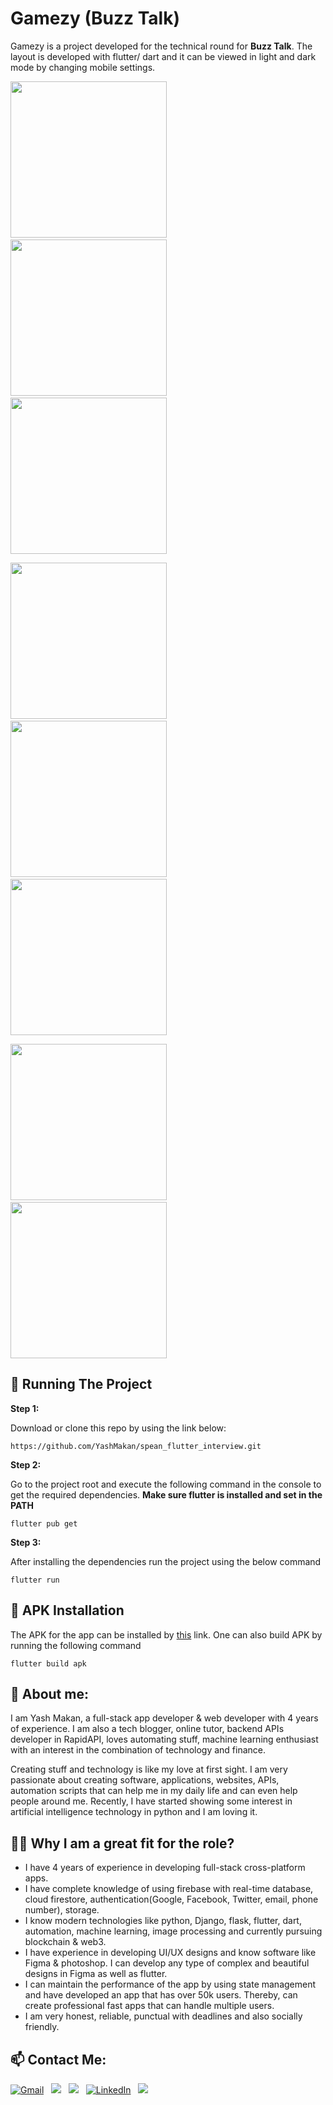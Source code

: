 # Gamezy (Buzz Talk)

Gamezy is a project developed for the technical round for **Buzz Talk**. The layout is developed with flutter/ dart and it can be viewed in light and dark mode by changing mobile settings.

<p float="left">
  <img src="github_uploads/dark/splash.jpeg" width=250 />
  &nbsp; &nbsp; &nbsp; &nbsp;
  <img src="github_uploads/dark/login.jpeg" width=250 />
  &nbsp; &nbsp; &nbsp; &nbsp;
  <img src="github_uploads/dark/home.jpeg" width=250 />
</p>

<p float="left">
  <img src="github_uploads/light/splash.jpeg" width=250 />
  &nbsp; &nbsp; &nbsp; &nbsp;
  <img src="github_uploads/light/login.jpeg" width=250 />
  &nbsp; &nbsp; &nbsp; &nbsp;
  <img src="github_uploads/light/home.jpeg" width=250 />
</p>

<p float="left">
  <img src="github_uploads/icon.jpeg" width=250 />
  &nbsp; &nbsp; &nbsp; &nbsp;
  <img src="github_uploads/rec.gif" width=250 />
</p>

## 🏃 Running The Project

**Step 1:**

Download or clone this repo by using the link below:

```
https://github.com/YashMakan/spean_flutter_interview.git
```

**Step 2:**

Go to the project root and execute the following command in the console to get the required dependencies. **Make sure flutter is installed and set in the PATH**

```
flutter pub get
```

**Step 3:**

After installing the dependencies run the project using the below command

```
flutter run
```

## 🚧 APK Installation

The APK for the app can be installed by [this](https://drive.google.com/file/d/15xDl5EApcwrb6l72GIad_nJcDqjV91Bj/view?usp=sharing) link. One can also build APK by running the following command

```
flutter build apk
```

## 🧑 About me:
I am Yash Makan, a full-stack app developer & web developer with 4 years of experience. I am also a tech blogger, online tutor, backend APIs developer in RapidAPI, loves automating stuff, machine learning enthusiast with an interest in the combination of technology and finance.

Creating stuff and technology is like my love at first sight. I am very passionate about creating software, applications, websites, APIs, automation scripts that can help me in my daily life and can even help people around me. Recently, I have started showing some interest in artificial intelligence technology in python and I am loving it.

## 🦸‍♂️ Why I am a great fit for the role?
* I have 4 years of experience in developing full-stack cross-platform apps.
* I have complete knowledge of using firebase with real-time database, cloud firestore, authentication(Google, Facebook, Twitter, email, phone number), storage.
* I know modern technologies like python, Django, flask, flutter, dart, automation, machine learning, image processing and currently pursuing blockchain & web3.
* I have experience in developing UI/UX designs and know software like Figma & photoshop. I can develop any type of complex and beautiful designs in Figma as well as flutter.
* I can maintain the performance of the app by using state management and have developed an app that has over 50k users. Thereby, can create professional fast apps that can handle multiple users.
* I am very honest, reliable, punctual with deadlines and also socially friendly.

## 📫 Contact Me:

<a href="mailto:yashmakan.work@gmail.com"><img alt="Gmail" src="https://img.shields.io/badge/Gmail-D14836?style=flat&logo=gmail&logoColor=white" /></a> &nbsp;
<a href="https://twitter.com/Yash_Makan"><img src="https://img.shields.io/badge/-@Yash_Makan-1DA1F2?style=flat&logo=Twitter&logoColor=white"/></a> &nbsp;
<a href="https://yashmakan.hashnode.dev/"><img src="https://img.shields.io/badge/-@Yash_Makan-2962ff?style=flat&logo=Hashnode&logoColor=white"/></a> &nbsp;
<a href="https://www.linkedin.com/in/yashmakan/"><img alt="LinkedIn" src="https://img.shields.io/badge/linkedin%20-%230077B5.svg?&style=flat&logo=linkedin&logoColor=white"/></a> &nbsp;
<a href="https://instagram.com/yashmakan"><img src="https://img.shields.io/badge/-@yashmakan-E4405F?style=flat&logo=Instagram&logoColor=white"/></a> &nbsp;
